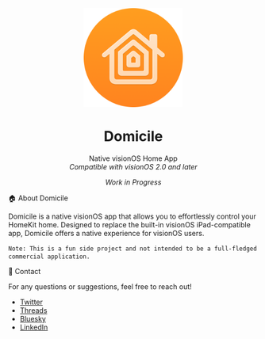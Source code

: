 <div align="center">
  <img width="200" height="200" src="/assets/abodeIcon.png" alt="Logo">
  <h1><b>Domicile</b></h1>
  <p>Native visionOS Home App<br>
  <i>Compatible with visionOS 2.0 and later</i></p>
  <i>Work in Progress</i></p>
</div>

🏠 About Domicile

Domicile is a native visionOS app that allows you to effortlessly control your HomeKit home. Designed to replace the built-in visionOS iPad-compatible app, Domicile offers a native experience for visionOS users.

	Note: This is a fun side project and not intended to be a full-fledged commercial application.

📧 Contact

For any questions or suggestions, feel free to reach out!

- [Twitter](https://x.com/AetherAurelia)
- [Threads](https://www.threads.net/@aetheraurelia)
- [Bluesky](https://bsky.app/profile/aethers.world)
- [LinkedIn](www.linkedin.com/in/willjones24)
